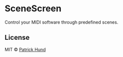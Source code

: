 # SceneScreen

Control your MIDI software through predefined scenes.

## License
MIT © [Patrick Hund](https://github.com/pahund)

